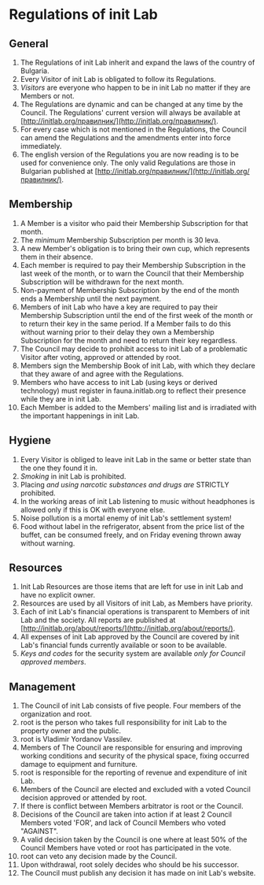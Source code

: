 # Regulations of init Lab

## General

1. The Regulations of init Lab inherit and expand the laws of the country of Bulgaria.
2. Every Visitor of init Lab is obligated to follow its Regulations.
3. *Visitors* are everyone who happen to be in init Lab no matter if they are Members or not.
4. The Regulations are dynamic and can be changed at any time by the Council.
   The Regulations' current version will always be available at [http://initlab.org/правилник/](http://initlab.org/правилник/).
5. For every case which is not mentioned in the Regulations, the Council can amend
   the Regulations and the amendments enter into force immediately.
6. The english version of the Regulations you are now reading
   is to be used for convenience only. The only valid Regulations are those in Bulgarian published
   at [http://initlab.org/правилник/](http://initlab.org/правилник/).

## Membership

1. A Member is a visitor who paid their Membership Subscription for that month.
2. The *minimum* Membership Subscription per month is 30 leva.
3. A new Member's obligation is to bring their own cup, which represents them in their absence.
4. Each member is required to pay their Membership Subscription in the last week of the month,
   or to warn the Council that their Membership Subscription will be withdrawn for the next month.
5. Non-payment of Membership Subscription by the end of the month ends a
   Membership until the next payment.
6. Members of init Lab who have a key are required to pay their Membership Subscription until
   the end of the first week of the month or to return their key in the same period.
   If a Member fails to do this without warning prior to their delay they own a Membership Subscription
   for the month and need to return their key regardless.
7. The Council may decide to prohibit access to init Lab of a problematic
   Visitor after voting, approved or attended by root.
8. Members sign the Membership Book of init Lab, with which they declare that
   they aware of and agree with the Regulations.
9. Members who have access to init Lab (using keys or derived technology)
   must register in fauna.initlab.org to reflect their presence while they are in init Lab.
10. Each Member is added to the Members' mailing list and is irradiated with
    the important happenings in init Lab.

## Hygiene

1. Every Visitor is obliged to leave init Lab in the same or better state than the one
   they found it in.
2. *Smoking* in init Lab is prohibited.
3. Placing *and using narcotic substances and drugs are* STRICTLY
   prohibited.
4. In the working areas of init Lab listening to music without headphones is allowed only if this
   is OK with everyone else.
5. Noise pollution is a mortal enemy of init Lab's settlement system!
6. Food without label in the refrigerator, absent from the price list of the buffet, can be
   consumed freely, and on Friday evening thrown away without warning.

## Resources

1. Init Lab Resources are those items that are left for use
   in init Lab and have no explicit owner.
2. Resources are used by all Visitors of init Lab, as Members have priority.
3. Each of init Lab's financial operations is transparent to Members of init Lab
   and the society. All reports are published at
   [http://initlab.org/about/reports/](http://initlab.org/about/reports/).
4. All expenses of init Lab approved by the Council are covered by init Lab's financial
   funds currently available or soon to be available.
5. *Keys and codes* for the security system are available *only for Council approved
   members*.

## Management

1. The Council of init Lab consists of five people. Four members of the organization
   and root.
2. root is the person who takes full responsibility for init Lab to the property owner
   and the public.
3. root is Vladimir Yordanov Vassilev.
4. Members of The Council are responsible for ensuring and improving working conditions and
   security of the physical space, fixing occurred damage to equipment and furniture.
5. root is responsible for the reporting of revenue and expenditure of init Lab.
6. Members of the Council are elected and excluded with a voted Council decision
   approved or attended by root.
7. If there is conflict between Members arbitrator is root or the Council.
8. Decisions of the Council are taken into action if at least 2 Council Members voted 'FOR', and lack of
   Council Members who voted "AGAINST".
9. A valid decision taken by the Council is one where at least 50% of the Council Members have voted
   or root has participated in the vote.
10. root can veto any decision made by the Council.
11. Upon withdrawal, root solely decides who should be his successor.
12. The Council must publish any decision it has made on init Lab's website.
